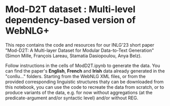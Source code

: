 # Mod-D2T dataset : Multi-level dependency-based version of WebNLG+

This repo contains the code and resources for our INLG'23 short paper "Mod-D2T: A Multi-layer Dataset for Modular Data-to-Text Generation" (Simon Mille, François Lareau, Stamatia Dasiopoulou, Anya Belz).

Follow instructions in the cells of ModD2T.ipynb to generate the data. You can find the paper's **English**, **French** and **Irish** data already generated in the "conllu..." folders. Starting from the WebNLG XML files, or from the provided corresponding linguistic structures thaty can be downloaded from this notebook, you can use the code to recreate the data from scratch, or to produce variants of the data, e.g. for now without aggregations (at the predicate-argument and/or syntactic level) and/or without REG.
